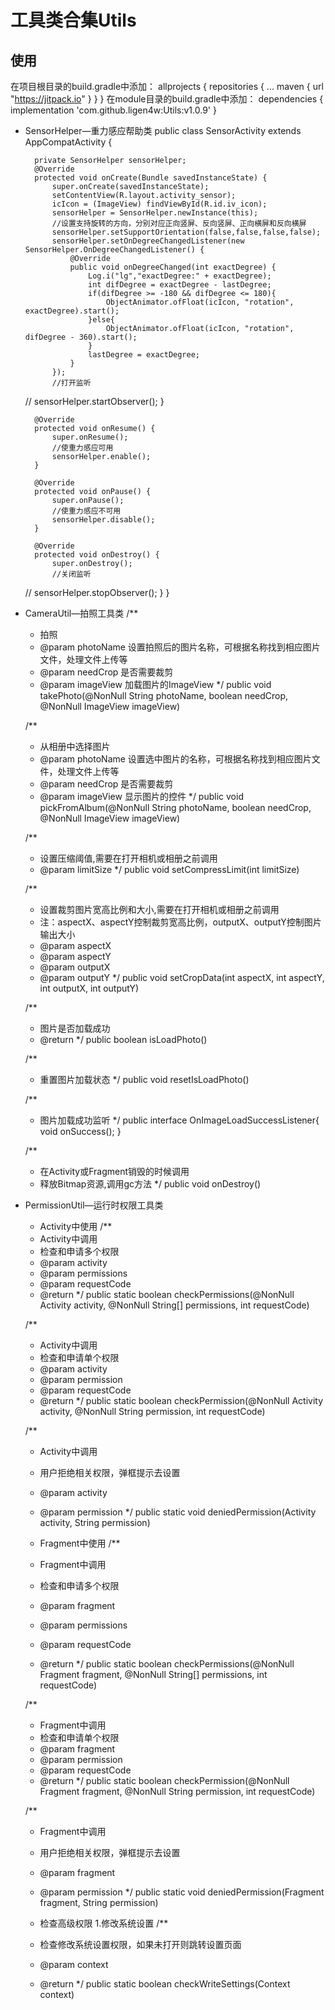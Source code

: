 # 工具类合集Utils
## 使用
在项目根目录的build.gradle中添加：
    allprojects {
        repositories {
            ...
            maven { url "https://jitpack.io" }
        }
    }
在module目录的build.gradle中添加：
    dependencies {
        implementation 'com.github.ligen4w:Utils:v1.0.9'
    }
* SensorHelper—重力感应帮助类
    public class SensorActivity extends AppCompatActivity {

        private SensorHelper sensorHelper;
        @Override
        protected void onCreate(Bundle savedInstanceState) {
            super.onCreate(savedInstanceState);
            setContentView(R.layout.activity_sensor);
            icIcon = (ImageView) findViewById(R.id.iv_icon);
            sensorHelper = SensorHelper.newInstance(this);
            //设置支持旋转的方向，分别对应正向竖屏、反向竖屏、正向横屏和反向横屏
            sensorHelper.setSupportOrientation(false,false,false,false);
            sensorHelper.setOnDegreeChangedListener(new SensorHelper.OnDegreeChangedListener() {
                @Override
                public void onDegreeChanged(int exactDegree) {
                    Log.i("lg","exactDegree:" + exactDegree);
                    int difDegree = exactDegree - lastDegree;
                    if(difDegree >= -180 && difDegree <= 180){
                        ObjectAnimator.ofFloat(icIcon, "rotation", exactDegree).start();
                    }else{
                        ObjectAnimator.ofFloat(icIcon, "rotation", difDegree - 360).start();
                    }
                    lastDegree = exactDegree;
                }
            });
            //打开监听
    //        sensorHelper.startObserver();
        }

        @Override
        protected void onResume() {
            super.onResume();
            //使重力感应可用
            sensorHelper.enable();
        }

        @Override
        protected void onPause() {
            super.onPause();
            //使重力感应不可用
            sensorHelper.disable();
        }

        @Override
        protected void onDestroy() {
            super.onDestroy();
            //关闭监听
    //        sensorHelper.stopObserver();
        }
    }

* CameraUtil—拍照工具类
    /**
     * 拍照
     * @param photoName 设置拍照后的图片名称，可根据名称找到相应图片文件，处理文件上传等
     * @param needCrop 是否需要裁剪
     * @param imageView 加载图片的ImageView
     */
    public void takePhoto(@NonNull String photoName, boolean needCrop, @NonNull ImageView imageView)

    /**
     * 从相册中选择图片
     * @param photoName 设置选中图片的名称，可根据名称找到相应图片文件，处理文件上传等
     * @param needCrop 是否需要裁剪
     * @param imageView 显示图片的控件
     */
    public void pickFromAlbum(@NonNull String photoName, boolean needCrop, @NonNull ImageView imageView)
    
    /**
     * 设置压缩阈值,需要在打开相机或相册之前调用
     * @param limitSize
     */
    public void setCompressLimit(int limitSize)
    
    /**
     * 设置裁剪图片宽高比例和大小,需要在打开相机或相册之前调用
     * 注：aspectX、aspectY控制裁剪宽高比例，outputX、outputY控制图片输出大小
     * @param aspectX
     * @param aspectY
     * @param outputX
     * @param outputY
     */
    public void setCropData(int aspectX, int aspectY, int outputX, int outputY)
    
    /**
     * 图片是否加载成功
     * @return
     */
    public boolean isLoadPhoto()

    /**
     * 重置图片加载状态
     */
    public void resetIsLoadPhoto()

    /**
     * 图片加载成功监听
     */
    public interface OnImageLoadSuccessListener{
        void onSuccess();
    }
    
    /**
     * 在Activity或Fragment销毁的时候调用
     * 释放Bitmap资源,调用gc方法
     */
    public void onDestroy()
    
 * PermissionUtil—运行时权限工具类
    * Activity中使用
    /**
     * Activity中调用
     * 检查和申请多个权限
     * @param activity
     * @param permissions
     * @param requestCode
     * @return
     */
    public static boolean checkPermissions(@NonNull Activity activity, @NonNull String[] permissions, int requestCode)
    
    /**
     * Activity中调用
     * 检查和申请单个权限
     * @param activity
     * @param permission
     * @param requestCode
     * @return
     */
    public static boolean checkPermission(@NonNull Activity activity, @NonNull String permission, int requestCode)
    
    /**
     * Activity中调用
     * 用户拒绝相关权限，弹框提示去设置
     * @param activity
     * @param permission
     */
    public static void deniedPermission(Activity activity, String permission)
    
    * Fragment中使用
    /**
     * Fragment中调用
     * 检查和申请多个权限
     * @param fragment
     * @param permissions
     * @param requestCode
     * @return
     */
    public static boolean checkPermissions(@NonNull Fragment fragment, @NonNull String[] permissions, int requestCode)
    
    /**
     * Fragment中调用
     * 检查和申请单个权限
     * @param fragment
     * @param permission
     * @param requestCode
     * @return
     */
    public static boolean checkPermission(@NonNull Fragment fragment, @NonNull String permission, int requestCode)
    
    /**
     * Fragment中调用
     * 用户拒绝相关权限，弹框提示去设置
     * @param fragment
     * @param permission
     */
    public static void deniedPermission(Fragment fragment, String permission)
    
    * 检查高级权限
    1.修改系统设置
    /**
     * 检查修改系统设置权限，如果未打开则跳转设置页面
     * @param context
     * @return
     */
    public static boolean checkWriteSettings(Context context)
